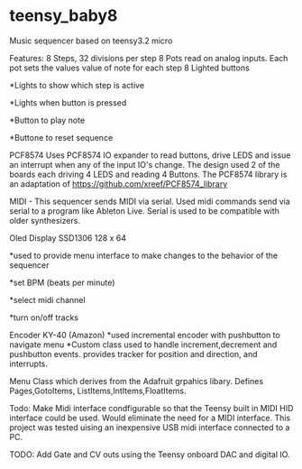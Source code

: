 # teensy_baby8
Music sequencer based on teensy3.2 micro

Features:
8 Steps, 32 divisions per step
8 Pots read on analog inputs. Each pot sets the values value of note for each step
8 Lighted buttons

*Lights to show which step is active

*Lights when button is pressed

*Button to play note

*Buttone to reset sequence

PCF8574
Uses PCF8574 IO expander to read buttons, drive LEDS and issue an interrupt when any of the input IO's change.
The design used 2 of the boards each driving 4 LEDS and reading 4 Buttons. The PCF8574 library is an adaptation of 
https://github.com/xreef/PCF8574_library

MIDI - This sequencer sends MIDI via serial.
Used midi commands send via serial to a program like Ableton Live. Serial is used to be compatible with older synthesizers.

Oled Display SSD1306 128 x 64

*used to provide menu interface to make changes to the behavior of the sequencer

*set BPM (beats per minute)

*select midi channel

*turn on/off tracks

Encoder KY-40 (Amazon)
*used incremental encoder with pushbutton to navigate menu
*Custom class used to handle increment,decrement and pushbutton events.
provides tracker for position and direction, and interrupts.

Menu
Class which derives from the Adafruit grpahics libary.
Defines Pages,GotoItems, ListItems,IntItems,FloatItems.

Todo: Make Midi interface condfigurable so that the Teensy built in MIDI HID interface could be used. Would eliminate the need
for a MIDI interface. This project was tested uising an inexpensive USB midi interface connected to a PC.

TODO: Add Gate and CV outs using the Teensy onboard DAC and digital IO.

